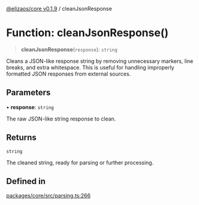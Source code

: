 [@elizaos/core v0.1.9](../index.md) / cleanJsonResponse

# Function: cleanJsonResponse()

> **cleanJsonResponse**(`response`): `string`

Cleans a JSON-like response string by removing unnecessary markers, line breaks, and extra whitespace.
This is useful for handling improperly formatted JSON responses from external sources.

## Parameters

• **response**: `string`

The raw JSON-like string response to clean.

## Returns

`string`

The cleaned string, ready for parsing or further processing.

## Defined in

[packages/core/src/parsing.ts:266](https://github.com/lggg123/eliza/blob/main/packages/core/src/parsing.ts#L266)
